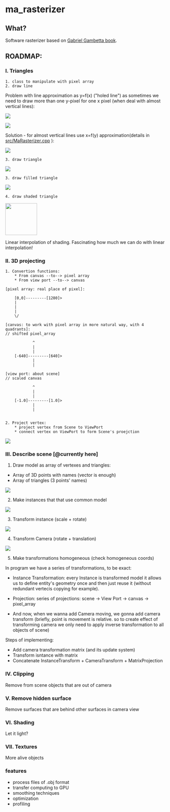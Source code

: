# ma_rasterizer

## What?

Software rasterizer based on [Gabriel Gambetta book](https://www.gabrielgambetta.com/computer-graphics-from-scratch/index.html).

## ROADMAP:

### I. Triangles

    1. class to manipulate with pixel array
    2. draw line
    
Problem with line approximation as y=f(x) ("holed line") as sometimes we need to draw more than one y-pixel for one x pixel (when deal with almost vertical lines):

![](pictures/lines_comparison.png)

![](pictures/almost_vertical_line.png)

Solution - for  almost vertical lines use x=f(y) approximation(details in [src/MaRasterizer.cpp](https://github.com/matmuher/ma_rasterizer/blob/main/src/MaRasterizer.cpp) ):

![](pictures/lines_comaprison_general_interpolation.png)
	
	3. draw triangle

![](pictures/primera_triangulo.png)
    
    3. draw filled triangle

![](pictures/filled_triangulo.png)

    4. draw shaded triangle
    

<img src="pictures/shaded_triangle_in_view_port_coords.png"  width="100" height="100" />

 Linear interpolation of shading. Fascinating how much we can do with linear interpolation!

### II. 3D projecting

    1. Convertion functions:
        * From canvas --to--> pixel array
        * From view port --to--> canvas

    [pixel array: real place of pixel]:

        [0,0]---------[1280]>
        |
        |
        |
        \/

    [canvas: to work with pixel array in more natural way, with 4 quadrants]:
    // shifted pixel_array

                ^
                |
                |
        [-640]---------[640]>
                |
                |

    [view port: about scene]
    // scaled canvas

                ^
                |
                |
        [-1.0]---------[1.0]>
                |
                |

    
    2. Project vertex:
        * project vertex from Scene to ViewPort
        * connect vertex on ViewPort to form Scene's proejction

![](pictures/project_cube.png)

### III. Describe scene [@currently here]

1. Draw model as array of vertexes and triangles:

* Array of 3D points with names (vector is enough)
* Array of triangles (3 points' names)

![](pictures/trivial_cube.png)

2. Make instances that that use common model

![](pictures/two_cubes.png)

3. Transform instance (scale + rotate)

![](pictures/transormed_cubes.png)

4. Transform Camera (rotate + translation)

![](pictures/camera_transformation.png)

5. Make transformations homogeneous (check homogeneous coords)

In program we have a series of transformations, to be exact:

* Instance Transformation: every Instance is transformed model it allows us to
    define entity's geometry once and then just reuse it (without redundant vertecis copying for example).

*  Projection: series of projections: scene -> View Port -> canvas -> pixel_array

* And now, when we wanna add Camera moving, we gonna add camera transform
    (briefly, point is movement is relative. so to create effect of transforming camera
    we only need to apply inverse transformation to all objects of scene)

Steps of implementing:

- Add camera transformation matrix (and its update system)
- Transform isntance with matrix
- Concatenate InstanceTransform + CameraTransform + MatrixProjection

### IV. Clipping

Remove from scene objects that are out of camera

### V. Remove hidden surface

Remove surfaces that are behind other surfaces in camera view

### VI. Shading

Let it light?

### VII. Textures

More alive objects

### features

* process files of .obj format
* transfer computing to GPU
* smoothing techniques
* optimization
* profiling
